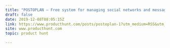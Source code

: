 ```yaml
---
title: "POSTOPLAN — Free system for managing social networks and messaging apps"
draft: false
date: 2019-12-08T08:05:15Z
link: https://www.producthunt.com/posts/postoplan-1?utm_medium=RSS&utm_source=hune
site: www.producthunt.com
topic: product hunt  

---
```

